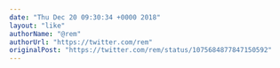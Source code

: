 ```yaml
---
date: "Thu Dec 20 09:30:34 +0000 2018"
layout: "like"
authorName: "@rem"
authorUrl: "https://twitter.com/rem"
originalPost: "https://twitter.com/rem/status/1075684877847150592"
---
```

